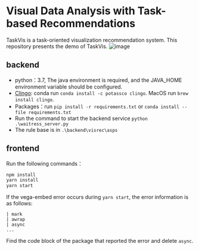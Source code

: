 # Visual Data Analysis with Task-based Recommendations
TaskVis is a task-oriented visualization recommendation system. This repository presents the demo of TaskVis.
![image](https://github.com/ShenLeixian/TaskVis_demo/blob/master/interface.png)
## backend
* python：3.7, The java environment is required, and the JAVA_HOME environment variable should be configured.
* [Clingo](https://github.com/potassco/clingo/releases): conda run `conda install -c potassco clingo`. MacOS run `brew install clingo`.
* Packages：run `pip install -r requirements.txt` or `conda install --file requirements.txt`
* Run the command to start the backend service `python .\waitress_server.py`
* The rule base is in `.\backend\visrec\asps`

## frontend
Run the following commands：

```sh
npm install
yarn install
yarn start
```

If the vega-embed error occurs during `yarn start`, the error information is as follows:

```
| mark
| awrap
| async
...
```

Find the code block of the package that reported the error and delete `async`.

